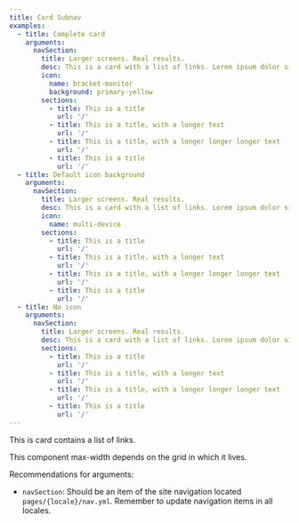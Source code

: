 ```yaml
---
title: Card Subnav
examples:
  - title: Complete card
    arguments:
      navSection:
        title: Larger screens. Real results.
        desc: This is a card with a list of links. Lorem ipsum dolor sit amet, consectetur adipiscing elit. Duis tempor est nec ante suscipit suscipit. Nullam euismod vel dui vitae pellentesque.
        icon:
          name: bracket-monitor
          background: primary-yellow
        sections:
          - title: This is a title
            url: '/'
          - title: This is a title, with a longer text
            url: '/'
          - title: This is a title, with a longer longer longer text
            url: '/'
          - title: This is a title
            url: '/'
  - title: Default icon background
    arguments:
      navSection:
        title: Larger screens. Real results.
        desc: This is a card with a list of links. Lorem ipsum dolor sit amet, consectetur adipiscing elit. Duis tempor est nec ante suscipit suscipit. Nullam euismod vel dui vitae pellentesque.
        icon:
          name: multi-device
        sections:
          - title: This is a title
            url: '/'
          - title: This is a title, with a longer text
            url: '/'
          - title: This is a title, with a longer longer longer text
            url: '/'
          - title: This is a title
            url: '/'
  - title: No icon
    arguments:
      navSection:
        title: Larger screens. Real results.
        desc: This is a card with a list of links. Lorem ipsum dolor sit amet, consectetur adipiscing elit. Duis tempor est nec ante suscipit suscipit. Nullam euismod vel dui vitae pellentesque.
        sections:
          - title: This is a title
            url: '/'
          - title: This is a title, with a longer text
            url: '/'
          - title: This is a title, with a longer longer longer text
            url: '/'
          - title: This is a title
            url: '/'
---
```


This is card contains a list of links.

This component max-width depends on the grid in which it lives.

Recommendations for arguments:

- `navSection`: Should be an item of the site navigation located `pages/{locale}/nav.yml`. Remember to update navigation items in all locales.
